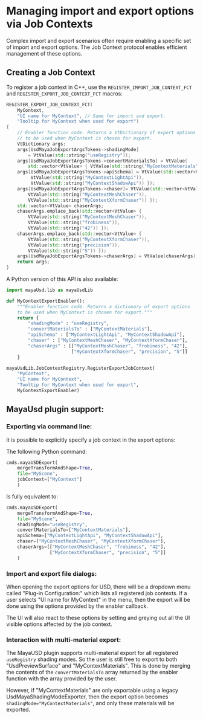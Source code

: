 # Managing import and export options via Job Contexts

Complex import and export scenarios often require enabling a specific set of import and export
options. The Job Context protocol enables efficient management of these options.

## Creating a Job Context

To register a job context in C++, use the `REGISTER_IMPORT_JOB_CONTEXT_FCT` and `REGISTER_EXPORT_JOB_CONTEXT_FCT` macros:

```c++
REGISTER_EXPORT_JOB_CONTEXT_FCT(
    MyContext, 
    "UI name for MyContext", // Same for import and export.
    "Tooltip for MyContext when used for export")
{
    // Enabler function code. Returns a VtDictionary of export options
    // to be used when MyContext is chosen for export.
    VtDictionary args;
    args[UsdMayaJobExportArgsTokens->shadingMode]
        = VtValue(std::string("useRegistry"));
    args[UsdMayaJobExportArgsTokens->convertMaterialsTo] = VtValue(
        std::vector<VtValue> { VtValue(std::string("MyContextMaterials")) });
    args[UsdMayaJobExportArgsTokens->apiSchema] = VtValue(std::vector<VtValue> {
         VtValue(std::string("MyContextLightApi")),
         VtValue(std::string("MyContextShadowApi")) });
    args[UsdMayaJobExportArgsTokens->chaser]= VtValue(std::vector<VtValue> { 
        VtValue(std::string("MyContextMeshChaser")),
        VtValue(std::string("MyContextXformChaser")) });
    std::vector<VtValue> chaserArgs;
    chaserArgs.emplace_back(std::vector<VtValue> {
        VtValue(std::string("MyContextMeshChaser")),
        VtValue(std::string("frobiness")),
        VtValue(std::string("42")) });
    chaserArgs.emplace_back(std::vector<VtValue> {
        VtValue(std::string("MyContextXformChaser")),
        VtValue(std::string("precision")),
        VtValue(std::string("5")) });
    args[UsdMayaJobExportArgsTokens->chaserArgs] = VtValue(chaserArgs);
    return args;
}
```

A Python version of this API is also available:

```python
import mayaUsd.lib as mayaUsdLib

def MyContextExportEnabler():
    """Enabler function code. Returns a dictionary of export options
    to be used when MyContext is chosen for export."""
    return {
        "shadingMode" : "useRegistry",
        "convertMaterialsTo" : ["MyContextMaterials"],
        "apiSchema" : ["MyContextLightApi", "MyContextShadowApi"],
        "chaser" : ["MyContextMeshChaser", "MyContextXformChaser"],
        "chaserArgs" : [["MyContextMeshChaser", "frobiness", "42"],
                        ["MyContextXformChaser", "precision", "5"]]
    }

mayaUsdLib.JobContextRegistry.RegisterExportJobContext(
    "MyContext", 
    "UI name for MyContext",
    "Tooltip for MyContext when used for export",
    MyContextExportEnabler)
```

## MayaUsd plugin support:

### Exporting via command line:

It is possible to explicitly specify a job context in the export options:

The following Python command:
```python
cmds.mayaUSDExport(
    mergeTransformAndShape=True,
    file="MyScene", 
    jobContext=["MyContext"]
    )
```
Is fully equivalent to:
```python
cmds.mayaUSDExport(
    mergeTransformAndShape=True,
    file="MyScene", 
    shadingMode="useRegistry",
    convertMaterialsTo=["MyContextMaterials"],
    apiSchema=["MyContextLightApi", "MyContextShadowApi"],
    chaser=["MyContextMeshChaser", "MyContextXformChaser"],
    chaserArgs=[["MyContextMeshChaser", "frobiness", "42"],
                ["MyContextXformChaser", "precision", "5"]]
    )
```

### Import and export file dialogs:

When opening the export options for USD, there will be a dropdown menu called "Plug-in Configuration:" which lists all registered job contexts. If a user selects "UI name for MyContext" in the menu, then the export will be done using the options provided by the enabler callback.

The UI will also react to these options by setting and greying out all the UI visible options affected by the job context.

### Interaction with multi-material export:

The MayaUSD plugin supports multi-material export for all registered `useRegistry` shading modes. So the user is still free to export to both "UsdPreviewSurface" and "MyContextMaterials". This is done by merging the contents of the `convertMaterialsTo` array returned by the enabler function with the array provided by the user.

However, if "MyContextMaterials" are only exportable using a legacy UsdMayaShadingModeExporter, then the export option becomes `shadingMode="MyContextMaterials"`, and only these materials will be exported.